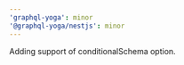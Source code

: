 ```yaml
---
'graphql-yoga': minor
'@graphql-yoga/nestjs': minor
---
```


Adding support of conditionalSchema option.
